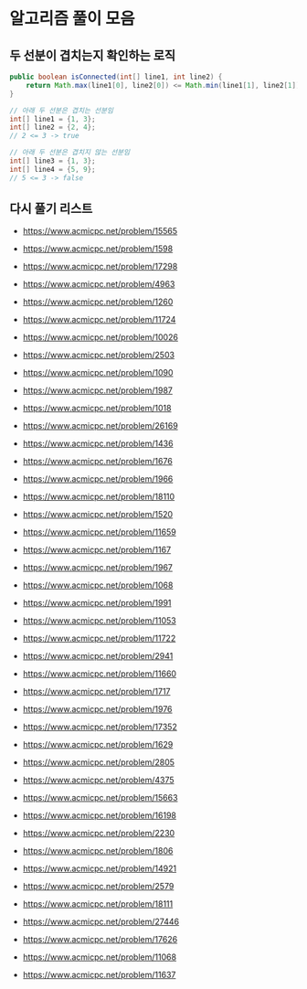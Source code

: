 # 알고리즘 풀이 모음

## 두 선분이 겹치는지 확인하는 로직

```java
public boolean isConnected(int[] line1, int line2) {
    return Math.max(line1[0], line2[0]) <= Math.min(line1[1], line2[1]);
}

// 아래 두 선분은 겹치는 선분임
int[] line1 = {1, 3};
int[] line2 = {2, 4};
// 2 <= 3 -> true

// 아래 두 선분은 겹치지 않는 선분임
int[] line3 = {1, 3};
int[] line4 = {5, 9};
// 5 <= 3 -> false
```

## 다시 풀기 리스트

- https://www.acmicpc.net/problem/15565

- https://www.acmicpc.net/problem/1598

- https://www.acmicpc.net/problem/17298

- https://www.acmicpc.net/problem/4963

- https://www.acmicpc.net/problem/1260

- https://www.acmicpc.net/problem/11724

- https://www.acmicpc.net/problem/10026

- https://www.acmicpc.net/problem/2503

- https://www.acmicpc.net/problem/1090

- https://www.acmicpc.net/problem/1987

- https://www.acmicpc.net/problem/1018

- https://www.acmicpc.net/problem/26169

- https://www.acmicpc.net/problem/1436

- https://www.acmicpc.net/problem/1676

- https://www.acmicpc.net/problem/1966

- https://www.acmicpc.net/problem/18110

- https://www.acmicpc.net/problem/1520

- https://www.acmicpc.net/problem/11659

- https://www.acmicpc.net/problem/1167

- https://www.acmicpc.net/problem/1967

- https://www.acmicpc.net/problem/1068

- https://www.acmicpc.net/problem/1991

- https://www.acmicpc.net/problem/11053

- https://www.acmicpc.net/problem/11722

- https://www.acmicpc.net/problem/2941

- https://www.acmicpc.net/problem/11660

- https://www.acmicpc.net/problem/1717

- https://www.acmicpc.net/problem/1976

- https://www.acmicpc.net/problem/17352

- https://www.acmicpc.net/problem/1629

- https://www.acmicpc.net/problem/2805

- https://www.acmicpc.net/problem/4375

- https://www.acmicpc.net/problem/15663
- https://www.acmicpc.net/problem/16198
- https://www.acmicpc.net/problem/2230
- https://www.acmicpc.net/problem/1806
- https://www.acmicpc.net/problem/14921
- https://www.acmicpc.net/problem/2579
- https://www.acmicpc.net/problem/18111
- https://www.acmicpc.net/problem/27446
- https://www.acmicpc.net/problem/17626
- https://www.acmicpc.net/problem/11068
- https://www.acmicpc.net/problem/11637